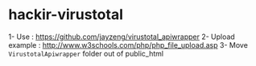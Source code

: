 # hackir-virustotal

1- Use : https://github.com/jayzeng/virustotal_apiwrapper
2- Upload example : http://www.w3schools.com/php/php_file_upload.asp
3- Move `VirustotalApiwrapper` folder out of public_html